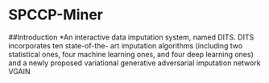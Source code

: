 # SPCCP-Miner
##Introduction
*An interactive data imputation system, named DITS. DITS incorporates ten state-of-the- art imputation algorithms (including two statistical ones, four machine learning ones, and four deep learning ones) and a newly proposed variational generative adversarial imputation network VGAIN

